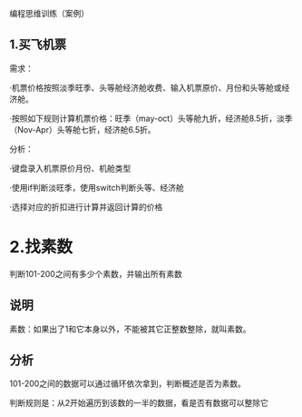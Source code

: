 编程思维训练（案例）

## 1.买飞机票

需求：

·机票价格按照淡季旺季、头等舱经济舱收费、输入机票原价、月份和头等舱或经济舱。

·按照如下规则计算机票价格：旺季（may-oct）头等舱九折，经济舱8.5折，淡季（Nov-Apr）头等舱七折，经济舱6.5折。

分析：

·键盘录入机票原价月份、机舱类型

·使用if判断淡旺季，使用switch判断头等、经济舱

·选择对应的折扣进行计算并返回计算的价格

# 2.找素数

判断101-200之间有多少个素数，并输出所有素数

## 说明

素数：如果出了1和它本身以外，不能被其它正整数整除，就叫素数。

## 分析

101-200之间的数据可以通过循环依次拿到，判断概述是否为素数。

判断规则是：从2开始遍历到该数的一半的数据，看是否有数据可以整除它
